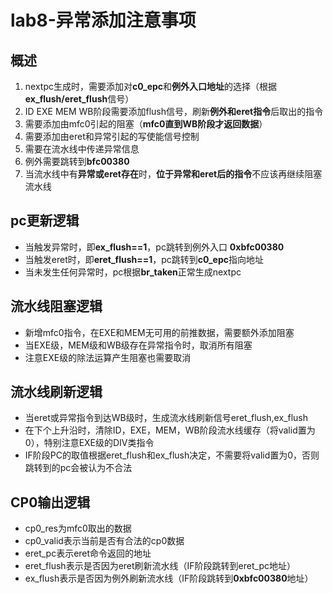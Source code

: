 # lab8-异常添加注意事项
## 概述
1. nextpc生成时，需要添加对**c0_epc**和**例外入口地址**的选择（根据**ex_flush/eret_flush**信号）
2. ID EXE MEM WB阶段需要添加flush信号，刷新**例外和eret指令**后取出的指令
3. 需要添加由mfc0引起的阻塞（**mfc0直到WB阶段才返回数据**）
4. 需要添加由eret和异常引起的写使能信号控制
5. 需要在流水线中传递异常信息
6. 例外需要跳转到**bfc00380**
7. 当流水线中有**异常或eret存在**时，**位于异常和eret后的指令**不应该再继续阻塞流水线

## pc更新逻辑

- 当触发异常时，即**ex_flush==1**，pc跳转到例外入口 **0xbfc00380**
- 当触发eret时，即**eret_flush==1**，pc跳转到**c0_epc**指向地址
- 当未发生任何异常时，pc根据**br_taken**正常生成nextpc

## 流水线阻塞逻辑

- 新增mfc0指令，在EXE和MEM无可用的前推数据，需要额外添加阻塞
- 当EXE级，MEM级和WB级存在异常指令时，取消所有阻塞
- 注意EXE级的除法运算产生阻塞也需要取消

## 流水线刷新逻辑

- 当eret或异常指令到达WB级时，生成流水线刷新信号eret_flush,ex_flush
- 在下个上升沿时，清除ID，EXE，MEM，WB阶段流水线缓存（将valid置为0），特别注意EXE级的DIV类指令
- IF阶段PC的取值根据eret_flush和ex_flush决定，不需要将valid置为0，否则跳转到的pc会被认为不合法

## CP0输出逻辑

- cp0_res为mfc0取出的数据
- cp0_valid表示当前是否有合法的cp0数据
- eret_pc表示eret命令返回的地址
- eret_flush表示是否因为eret刷新流水线（IF阶段跳转到eret_pc地址）
- ex_flush表示是否因为例外刷新流水线（IF阶段跳转到**0xbfc00380**地址）
